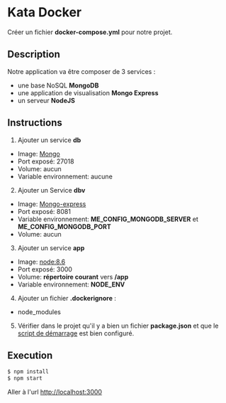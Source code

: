 Kata Docker
===========

Créer un fichier **docker-compose.yml** pour notre projet.

## Description

Notre application va être composer de 3 services :
- une base NoSQL **MongoDB**
- une application de visualisation **Mongo Express**
- un serveur **NodeJS**

## Instructions

1) Ajouter un service **db** 
- Image: [Mongo](https://hub.docker.com/_/mongo/)
- Port exposé: 27018
- Volume: aucun
- Variable environnement: aucune

2) Ajouter un Service **dbv**
- Image: [Mongo-express](https://hub.docker.com/_/mongo-express/)
- Port exposé: 8081
- Variable environnement: **ME_CONFIG_MONGODB_SERVER** et **ME_CONFIG_MONGODB_PORT**
- Volume: aucun

3) Ajouter un service **app**
- Image: [node:8.6](https://hub.docker.com/_/node/)
- Port exposé: 3000
- Volume: **répertoire courant** vers **/app**
- Variable environnement: **NODE_ENV**

4) Ajouter un fichier **.dockerignore** :
- node_modules

5) Vérifier dans le projet qu'il y a bien un fichier **package.json** et que le [script de démarrage](https://docs.npmjs.com/misc/scripts#default-values) est bien configuré. 


## Execution

```bash
$ npm install
$ npm start
```
Aller à l'url [http://localhost:3000](http://localhost:3000)
